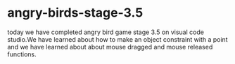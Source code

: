 # angry-birds-stage-3.5
today we have completed angry bird game stage 3.5 on visual code studio.We have learned about how to make an object constraint with a point and we have learned about about mouse dragged and mouse released functions.
